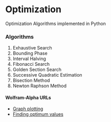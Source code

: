 # Optimization
Optimization Algorithms implemented in Python

### Algorithms
1. Exhaustive Search
2. Bounding Phase
3. Interval Halving
4. Fibonacci Search
5. Golden Section Search
6. Successive Quadratic Estimation
7. Bisection Method
8. Newton Raphson Method

#### Wolfram-Alpha URLs
- [Graph plotting](https://www.wolframalpha.com/examples/mathematics/plotting-and-graphics/)
- [Finding optimum values](https://www.wolframalpha.com/input/?i=minimize+x%5E4-5*x%5E3%2B2*e%5Ex-5*cos%283*x%29)
